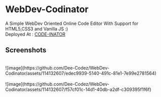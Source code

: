 # WebDev-Codinator
A Simple WebDev Oriented Online Code Editor With Support for HTML5,CSS3 and Vanilla JS :)
</br>
Deployed At : [CODE-INATOR](https://codinator.netlify.app/)
## Screenshots
</br>
![image](https://github.com/Dee-Codez/WebDev-Codinator/assets/114132607/edec9939-5140-491c-81e1-7e99e2781564)
</br>
</br>
![image](https://github.com/Dee-Codez/WebDev-Codinator/assets/114132607/f57cf01c-14d1-40db-a2df-c309395f1f6f)


